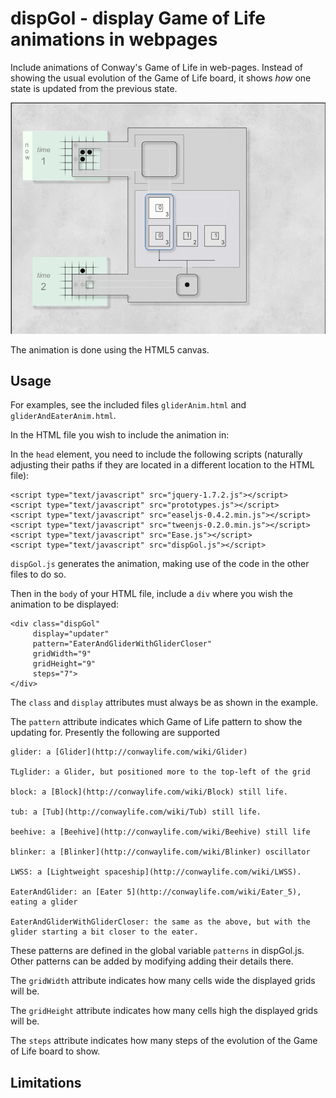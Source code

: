 dispGol - display Game of Life animations in webpages
=====================================================

Include animations of Conway's Game of Life in web-pages.  Instead of showing the usual evolution of the Game of Life board, it shows *how* one state is updated from the previous state.

![](http://github.com/jamesrcole/dispGol/raw/master/img/screenshot.png) 

The animation is done using the HTML5 canvas.  


Usage
-----

For examples, see the included files `gliderAnim.html` and `gliderAndEaterAnim.html`.

In the HTML file you wish to include the animation in:

In the `head` element, you need to include the following scripts 
(naturally adjusting their paths if they are located in a different 
location to the HTML file):

    <script type="text/javascript" src="jquery-1.7.2.js"></script>  
    <script type="text/javascript" src="prototypes.js"></script>
    <script type="text/javascript" src="easeljs-0.4.2.min.js"></script>
    <script type="text/javascript" src="tweenjs-0.2.0.min.js"></script>
    <script type="text/javascript" src="Ease.js"></script>
    <script type="text/javascript" src="dispGol.js"></script>

`dispGol.js` generates the animation, making use of the code in the other files to do so.

Then in the `body` of your HTML file, include a `div` where you wish the 
animation to be displayed:

    <div class="dispGol"
         display="updater"
         pattern="EaterAndGliderWithGliderCloser"
         gridWidth="9"
         gridHeight="9"
         steps="7">
    </div>

The `class` and `display` attributes must always be as shown in the 
example.

The `pattern` attribute indicates which Game of Life pattern to show the updating for.  Presently the following are supported

    glider: a [Glider](http://conwaylife.com/wiki/Glider)

    TLglider: a Glider, but positioned more to the top-left of the grid 

    block: a [Block](http://conwaylife.com/wiki/Block) still life.  

    tub: a [Tub](http://conwaylife.com/wiki/Tub) still life.

    beehive: a [Beehive](http://conwaylife.com/wiki/Beehive) still life

    blinker: a [Blinker](http://conwaylife.com/wiki/Blinker) oscillator

    LWSS: a [Lightweight spaceship](http://conwaylife.com/wiki/LWSS).  

    EaterAndGlider: an [Eater 5](http://conwaylife.com/wiki/Eater_5), eating a glider 

    EaterAndGliderWithGliderCloser: the same as the above, but with the glider starting a bit closer to the eater.

These patterns are defined in the global variable `patterns` in dispGol.js. Other patterns can be added by modifying adding their details there.

The `gridWidth` attribute indicates how many cells wide the displayed grids will be.

The `gridHeight` attribute indicates how many cells high the displayed 
grids will be.

The `steps` attribute indicates how many steps of the evolution of the 
Game of Life board to show.


Limitations
-----------


